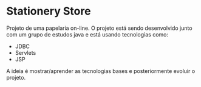 # Stationery Store
Projeto de uma papelaria on-line. O projeto está sendo desenvolvido junto com um grupo de estudos java e está usando tecnologias como:
* JDBC
* Servlets
* JSP

A ideia é mostrar/aprender as tecnologias bases e posteriormente evoluir o projeto.
